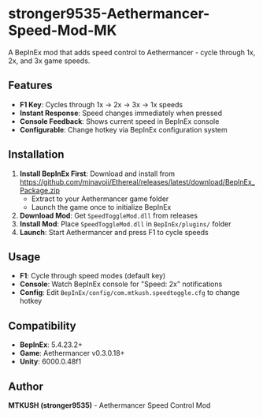 # stronger9535-Aethermancer-Speed-Mod-MK

A BepInEx mod that adds speed control to Aethermancer - cycle through 1x, 2x, and 3x game speeds.

## Features

- **F1 Key**: Cycles through 1x → 2x → 3x → 1x speeds
- **Instant Response**: Speed changes immediately when pressed
- **Console Feedback**: Shows current speed in BepInEx console
- **Configurable**: Change hotkey via BepInEx configuration system

## Installation

1. **Install BepInEx First**: Download and install from https://github.com/minavoii/Ethereal/releases/latest/download/BepInEx_Package.zip
   - Extract to your Aethermancer game folder
   - Launch the game once to initialize BepInEx
2. **Download Mod**: Get `SpeedToggleMod.dll` from releases
3. **Install Mod**: Place `SpeedToggleMod.dll` in `BepInEx/plugins/` folder
4. **Launch**: Start Aethermancer and press F1 to cycle speeds

## Usage

- **F1**: Cycle through speed modes (default key)
- **Console**: Watch BepInEx console for "Speed: 2x" notifications
- **Config**: Edit `BepInEx/config/com.mtkush.speedtoggle.cfg` to change hotkey

## Compatibility

- **BepInEx**: 5.4.23.2+
- **Game**: Aethermancer v0.3.0.18+
- **Unity**: 6000.0.48f1

## Author

**MTKUSH (stronger9535)** - Aethermancer Speed Control Mod